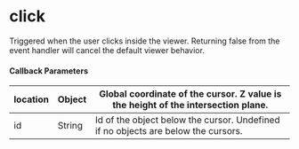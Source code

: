 # click

Triggered when the user clicks inside the viewer. Returning false from the event handler will cancel the default viewer behavior.

#### Callback Parameters

| location | Object | Global coordinate of the cursor. Z value is the height of the intersection plane. |
| -------- | ------ | --------------------------------------------------------------------------------- |
| id       | String | Id of the object below the cursor. Undefined if no objects are below the cursors. |
